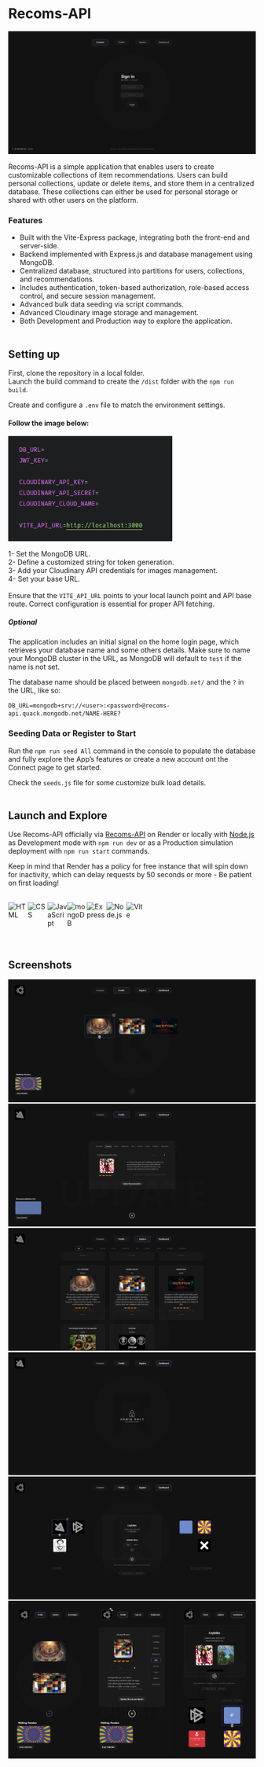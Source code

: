 # Recoms-API

![Recoms-API](public/assets/readme/Recoms-API.png)
<br>

Recoms-API is a simple application that enables users to create customizable collections of item recommendations. Users can build personal collections, update or delete items, and store them in a centralized database. These collections can either be used for personal storage or shared with other users on the platform.
<br>

### Features

- Built with the Vite-Express package, integrating both the front-end and server-side.
- Backend implemented with Express.js and database management using MongoDB.
- Centralized database, structured into partitions for users, collections, and recommendations.
- Includes authentication, token-based authorization, role-based access control, and secure session management.
- Advanced bulk data seeding via script commands.
- Advanced Cloudinary image storage and management.
- Both Development and Production way to explore the application.
  <br>
  <br>

## Setting up

First, clone the repository in a local folder.<Br>
Launch the build command to create the `/dist` folder with the `npm run build`.

Create and configure a `.env` file to match the environment settings.

#### Follow the image below:

![Explore](public/assets/readme/.env.png)

1- Set the MongoDB URL. <br>
2- Define a customized string for token generation.<br>
3- Add your Cloudinary API credentials for images management. <br>
4- Set your base URL.<br>
<br>
Ensure that the `VITE_API_URL` points to your local launch point and API base route.
Correct configuration is essential for proper API fetching.

##### Optional

The application includes an initial signal on the home login page, which retrieves your database name and some others details.
Make sure to name your MongoDB cluster in the URL, as MongoDB will default to `test` if the name is not set.

The database name should be placed between `mongodb.net/` and the `?` in the URL, like so:

```
DB_URL=mongodb+srv://<user>:<password>@recoms-api.quack.mongodb.net/NAME-HERE?
```

### Seeding Data or Register to Start

Run the `npm run seed All` command in the console to populate the database and fully explore the App’s features or create a new account ont the Connect page to get started.

Check the `seeds.js` file for some customize bulk load details.
<br>
<br>

## Launch and Explore

Use Recoms-API officially via [Recoms-API](https://recoms-api.onrender.com/login) on Render or locally with [Node.js](https://nodejs.org/) as Development mode with `npm run dev` or as a Production simulation deployment with `npm run start` commands.

Keep in mind that Render has a policy for free instance that will spin down for inactivity, which can delay requests by 50 seconds or more - Be patient on first loading!
<br>
<br>

<div style="display:flex">
<img src="https://user-images.githubusercontent.com/25181517/192158954-f88b5814-d510-4564-b285-dff7d6400dad.png" alt="HTML" title="HTML" style="width:40px">
<img src="https://user-images.githubusercontent.com/25181517/183898674-75a4a1b1-f960-4ea9-abcb-637170a00a75.png" alt="CSS" title="CSS"" alt="HTML" title="HTML" style="width:40px">
<img src="https://user-images.githubusercontent.com/25181517/117447155-6a868a00-af3d-11eb-9cfe-245df15c9f3f.png" alt="JavaScript" title="JavaScript"" alt="HTML" title="HTML" style="width:40px">
<img src="https://user-images.githubusercontent.com/25181517/182884177-d48a8579-2cd0-447a-b9a6-ffc7cb02560e.png" alt="mongoDB" title="mongoDB"" alt="HTML" title="HTML" style="width:40px">
<img src="https://user-images.githubusercontent.com/25181517/183859966-a3462d8d-1bc7-4880-b353-e2cbed900ed6.png" alt="Express" title="Express"" alt="mongoDB" title="mongoDB"" alt="HTML" title="HTML" style="width:40px">
<img src="https://user-images.githubusercontent.com/25181517/183568594-85e280a7-0d7e-4d1a-9028-c8c2209e073c.png" alt="Node.js" title="Node.js"" alt="Express" title="Express"" alt="mongoDB" title="mongoDB"" alt="HTML" title="HTML" style="width:40px">
<img src="https://github-production-user-asset-6210df.s3.amazonaws.com/62091613/261395532-b40892ef-efb8-4b0e-a6b5-d1cfc2f3fc35.png" alt="Vite" title="Vite"" alt="Node.js" title="Node.js"" alt="Express" title="Express"" alt="mongoDB" title="mongoDB"" alt="HTML" title="HTML" style="width:40px">
</div>
<br>
<br>

## Screenshots

![Profile](public/assets/readme/Profile.png)
![Update](public/assets/readme/Profile-update.png)
![Explore](public/assets/readme/Explore.png)
![Admin](public/assets/readme/Admin.png)
![Admin-access](public/assets/readme/admin-manage.png)
![Responsive](public/assets/readme/responsive.png)
